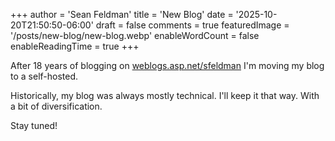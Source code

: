 +++
author = 'Sean Feldman'
title = 'New Blog'
date = '2025-10-20T21:50:50-06:00'
draft = false
comments = true
featuredImage = '/posts/new-blog/new-blog.webp'
enableWordCount = false
enableReadingTime = true
+++

After 18 years of blogging on [weblogs.asp.net/sfeldman](https://weblogs.asp.net/sfeldman) I'm moving my blog to a self-hosted.

Historically, my blog was always mostly technical. I'll keep it that way. With a bit of diversification.

Stay tuned!
